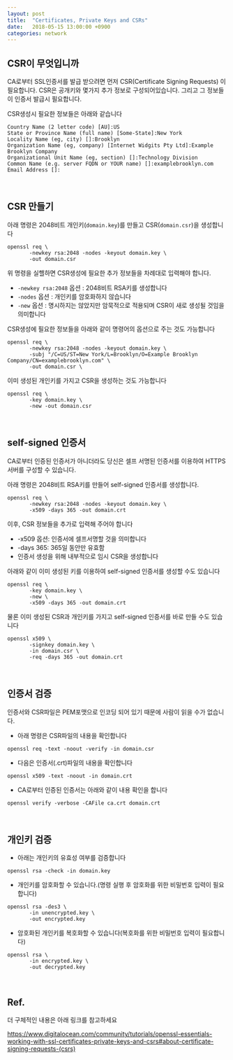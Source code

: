 ```yaml
---
layout: post
title:  "Certificates, Private Keys and CSRs"
date:   2018-05-15 13:00:00 +0900
categories: network
---
```


CSR이 무엇입니까
---
CA로부터 SSL인증서를 발급 받으려면 먼저 CSR(Certificate Signing Requests) 이 필요합니다. CSR은 공개키와 몇가지 추가 정보로 구성되어있습니다. 그리고 그 정보들이 인증서 발급시 필요합니다.

CSR생성시 필요한 정보들은 아래와 같습니다
```
Country Name (2 letter code) [AU]:US
State or Province Name (full name) [Some-State]:New York
Locality Name (eg, city) []:Brooklyn
Organization Name (eg, company) [Internet Widgits Pty Ltd]:Example Brooklyn Company
Organizational Unit Name (eg, section) []:Technology Division
Common Name (e.g. server FQDN or YOUR name) []:examplebrooklyn.com
Email Address []:
```

<br/>

CSR 만들기
---
아래 명령은 2048비트 개인키(`domain.key`)를 만들고 CSR(`domain.csr`)을 생성합니다
```
openssl req \
       -newkey rsa:2048 -nodes -keyout domain.key \
       -out domain.csr
```
위 명령을 실핼하면 CSR생성에 필요한 추가 정보들을 차례대로 입력해야 합니다.

* `-newkey rsa:2048` 옵션 : 2048비트 RSA키를 생성합니다
* `-nodes` 옵션 : 개인키를 암호화하지 않습니다
* `-new` 옵션 : 명시하지는 않았지만 암묵적으로 적용되며 CSR이 새로 생성될 것임을 의미합니다

CSR생성에 필요한 정보들을 아래와 같이 명령어의 옵션으로 주는 것도 가능합니다
```
openssl req \
       -newkey rsa:2048 -nodes -keyout domain.key \
       -subj "/C=US/ST=New York/L=Brooklyn/O=Example Brooklyn Company/CN=examplebrooklyn.com" \
       -out domain.csr \
```

이미 생성된 개인키를 가지고 CSR을 생성하는 것도 가능합니다
```
openssl req \
       -key domain.key \
       -new -out domain.csr
```

<br>

self-signed 인증서
---
CA로부터 인증된 인증서가 아니더라도 당신은 셀프 서명된 인증서를 이용하여 HTTPS서버를 구성할 수 있습니다.

아래 명령은 2048비트 RSA키를 만들어 self-signed 인증서를 생성합니다.
```
openssl req \
       -newkey rsa:2048 -nodes -keyout domain.key \
       -x509 -days 365 -out domain.crt
```
이후, CSR 정보들을 추가로 입력해 주어야 합니다

* -x509 옵션: 인증서에 셀프서명할 것을 의미합니다
* -days 365: 365일 동안만 유효함
* 인증서 생성을 위해 내부적으로 임시 CSR을 생성합니다


아래와 같이 이미 생성된 키를 이용하여 self-signed 인증서를 생성할 수도 있습니다
```
openssl req \
       -key domain.key \
       -new \
       -x509 -days 365 -out domain.crt
```

물론 이미 생성된 CSR과 개인키를 가지고 self-signed 인증서를 바로 만들 수도 있습니다
```
openssl x509 \
       -signkey domain.key \
       -in domain.csr \
       -req -days 365 -out domain.crt
```

<br>

인증서 검증
---
인증서와 CSR파일은 PEM포맷으로 인코딩 되어 있기 때문에 사람이 읽을 수가 없습니다.

* 아래 명령은 CSR파일의 내용을 확인합니다
```
openssl req -text -noout -verify -in domain.csr
```

* 다음은 인증서(.crt)파일의 내용을 확인합니다
```
openssl x509 -text -noout -in domain.crt
```

* CA로부터 인증된 인증서는 아래와 같이 내용 확인을 합니다
```
openssl verify -verbose -CAFile ca.crt domain.crt
```


<br>

개인키 검증
---
* 아래는 개인키의 유효성 여부를 검증합니다
```
openssl rsa -check -in domain.key
```

* 개인키를 암호화할 수 있습니다.(명령 실행 후 암호화를 위한 비밀번호 입력이 필요합니다)
```
openssl rsa -des3 \
       -in unencrypted.key \
       -out encrypted.key
```

* 암호화된 개인키를 복호화할 수 있습니다(복호화를 위한 비밀번호 입력이 필요합니다)
```
openssl rsa \
       -in encrypted.key \
       -out decrypted.key
```

<br>

Ref.
---
더 구체적인 내용은 아래 링크를 참고하세요

<https://www.digitalocean.com/community/tutorials/openssl-essentials-working-with-ssl-certificates-private-keys-and-csrs#about-certificate-signing-requests-(csrs)>


